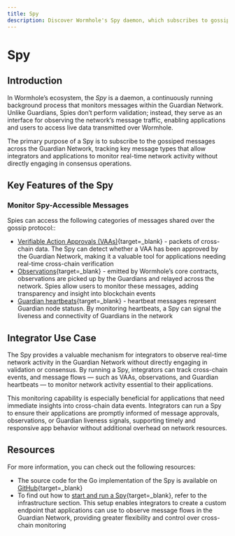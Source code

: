 ```yaml
---
title: Spy
description: Discover Wormhole's Spy daemon, which subscribes to gossiped messages in the Guardian Network, including VAAs and Observations, with setup instructions.
---
```


# Spy

## Introduction

In Wormhole’s ecosystem, the _Spy_ is a daemon, a continuously running background process that monitors messages within the Guardian Network. Unlike Guardians, Spies don’t perform validation; instead, they serve as an interface for observing the network’s message traffic, enabling applications and users to access live data transmitted over Wormhole.

The primary purpose of a Spy is to subscribe to the gossiped messages across the Guardian Network, tracking key message types that allow integrators and applications to monitor real-time network activity without directly engaging in consensus operations.

## Key Features of the Spy

### Monitor Spy-Accessible Messages

Spies can access the following categories of messages shared over the gossip protocol::

- [Verifiable Action Approvals (VAAs)](/docs/learn/infrastructure/vaas/){target=\_blank} - packets of cross-chain data. The Spy can detect whether a VAA has been approved by the Guardian Network, making it a valuable tool for applications needing real-time cross-chain verification
- [Observations](/docs/learn/fundamentals/glossary/#observation){target=\_blank} - emitted by Wormhole’s core contracts, observations are picked up by the Guardians and relayed across the network. Spies allow users to monitor these messages, adding transparency and insight into blockchain events
- [Guardian heartbeats](/docs/learn/fundamentals/glossary/#heartbeat){target=\_blank} - heartbeat messages represent Guardian node statusn. By monitoring heartbeats, a Spy can signal the liveness and connectivity of Guardians in the network

## Integrator Use Case

The Spy provides a valuable mechanism for integrators to observe real-time network activity in the Guardian Network without directly engaging in validation or consensus. By running a Spy, integrators can track cross-chain events, and message flows — such as VAAs, observations, and Guardian heartbeats — to monitor network activity essential to their applications.

This monitoring capability is especially beneficial for applications that need immediate insights into cross-chain data events. Integrators can run a Spy to ensure their applications are promptly informed of message approvals, observations, or Guardian liveness signals, supporting timely and responsive app behavior without additional overhead on network resources.

## Resources

For more information, you can check out the following resources:

- The source code for the Go implementation of the Spy is available on [GitHub](https://github.com/wormhole-foundation/wormhole/blob/main/node/cmd/spy/spy.go){target=\_blank}
- To find out how to [start and run a Spy](/docs/infrastructure/spy/run-spy/){target=\_blank}, refer to the infrastructure section. This setup enables integrators to create a custom endpoint that applications can use to observe message flows in the Guardian Network, providing greater flexibility and control over cross-chain monitoring
